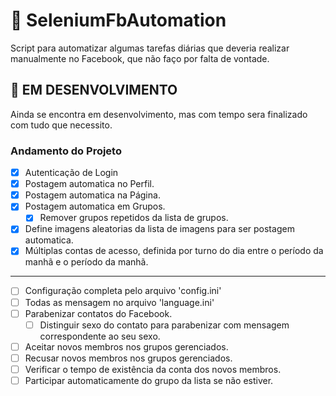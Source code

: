 # :snake: SeleniumFbAutomation

Script para automatizar algumas tarefas diárias que deveria realizar manualmente no Facebook, que não faço por falta de vontade.

## :construction: EM DESENVOLVIMENTO

Ainda se encontra em desenvolvimento, mas com tempo sera finalizado com tudo que necessito.

### Andamento do Projeto 

- [x] Autenticação de Login
- [x] Postagem automatica no Perfil.
- [x] Postagem automatica na Página.
- [x] Postagem automatica em Grupos.
  - [x] Remover grupos repetidos da lista de grupos.
- [x] Define imagens aleatorias da lista de imagens para ser postagem automatica.
- [x] Múltiplas contas de acesso, definida por turno do dia entre o período da manhã e o período da manhã.
-----------
- [ ] Configuração completa pelo arquivo 'config.ini'
- [ ] Todas as mensagem no arquivo 'language.ini'
- [ ] Parabenizar contatos do Facebook.
  - [ ] Distinguir sexo do contato para parabenizar com mensagem correspondente ao seu sexo.
- [ ] Aceitar novos membros nos grupos gerenciados.
- [ ] Recusar novos membros nos grupos gerenciados.
- [ ] Verificar o tempo de existência da conta dos novos membros.
- [ ] Participar automaticamente do grupo da lista se não estiver.
